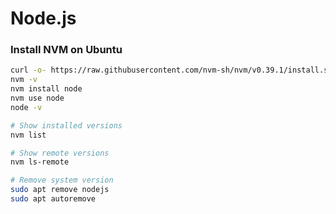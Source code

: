 # Node.js

### Install NVM on Ubuntu
```bash
curl -o- https://raw.githubusercontent.com/nvm-sh/nvm/v0.39.1/install.sh | bash
nvm -v
nvm install node
nvm use node
node -v

# Show installed versions
nvm list

# Show remote versions
nvm ls-remote

# Remove system version
sudo apt remove nodejs
sudo apt autoremove
```
